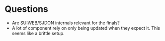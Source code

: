 # Questions

* Are SUIWEB/SJDON internals relevant for the finals?
* A lot of component rely on only being updated when they expect it. This seems like a brittle setup.